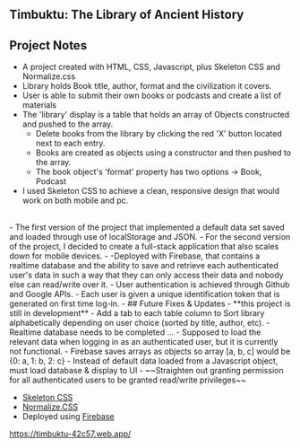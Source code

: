 ## Timbuktu: The Library of Ancient History

## Project Notes
  - A project created with HTML, CSS, Javascript, plus Skeleton CSS and Normalize.css
  - Library holds Book title, author, format and the civilization it covers.
  - User is able to submit their own books or podcasts and create a list of materials
  - The 'library' display is a table that holds an array of Objects constructed and pushed to the array.
    - Delete books from the library by clicking the red 'X' button located next to each entry.
    - Books are created as objects using a constructor and then pushed to the array.
    - The book object's 'format' property has two options -> Book, Podcast   
  - I used Skeleton CSS to achieve a clean, responsive design that would work on both mobile and pc.
  <br>
  - The first version of the project that implemented a default data set saved and loaded through use of localStorage and JSON.
  - For the second version of the project, I decided to create a full-stack application that also scales down for mobile devices.
  - -Deployed with Firebase, that contains a realtime database and the ability to save and retrieve each authenticated user's data in such a way that they can only access their data and nobody else can read/write over it.
    - User authentication is achieved through Github and Google APIs.
    - Each user is given a unique identification token that is generated on first time log-in.
    - 
## Future Fixes & Updates
  - **this project is still in development**
  - Add a tab to each table column to Sort library alphabetically depending on user choice (sorted by title, author, etc).
  - Realtime database needs to be completed ...
    - Supposed to load the relevant data when logging in as an authenticated user, but it is currently not functional.
      - Firebase saves arrays as objects so array [a, b, c] would be {0: a, 1: b, 2: c}
    - Instead of default data loaded from a Javascript object, must load database & display to UI
    - ~~Straighten out granting permission for all authenticated users to be granted read/write privileges~~

- <a href = "http://getskeleton.com">Skeleton CSS</a>
- <a href = "https://github.com/necolas/normalize.css/">Normalize.CSS</a>
- Deployed using <a href = "https://firebase.google.com/">Firebase</a>

https://timbuktu-42c57.web.app/
